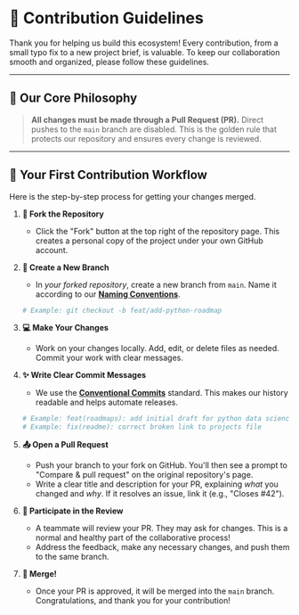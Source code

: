 # 🌱 Contribution Guidelines

Thank you for helping us build this ecosystem! Every contribution, from a small typo fix to a new project brief, is valuable. To keep our collaboration smooth and organized, please follow these guidelines.

---

## 📜 **Our Core Philosophy**

> **All changes must be made through a Pull Request (PR).** Direct pushes to the `main` branch are disabled. This is the golden rule that protects our repository and ensures every change is reviewed.

---

## 🚀 **Your First Contribution Workflow**

Here is the step-by-step process for getting your changes merged.

1.  **🍴 Fork the Repository**

    -   Click the "Fork" button at the top right of the repository page. This creates a personal copy of the project under your own GitHub account.

2.  **🌿 Create a New Branch**

    -   In _your forked repository_, create a new branch from `main`. Name it according to our **[Naming Conventions](NAMING_CONVENTIONS.md)**.

    ```bash
    # Example: git checkout -b feat/add-python-roadmap
    ```

3.  **💻 Make Your Changes**

    -   Work on your changes locally. Add, edit, or delete files as needed. Commit your work with clear messages.

4.  **✨ Write Clear Commit Messages**

    -   We use the **[Conventional Commits](https://www.conventionalcommits.org/)** standard. This makes our history readable and helps automate releases.

    ```bash
    # Example: feat(roadmaps): add initial draft for python data science
    # Example: fix(readme): correct broken link to projects file
    ```

5.  **📤 Open a Pull Request**

    -   Push your branch to your fork on GitHub. You'll then see a prompt to "Compare & pull request" on the original repository's page.
    -   Write a clear title and description for your PR, explaining _what_ you changed and _why_. If it resolves an issue, link it (e.g., "Closes #42").

6.  **👀 Participate in the Review**

    -   A teammate will review your PR. They may ask for changes. This is a normal and healthy part of the collaborative process!
    -   Address the feedback, make any necessary changes, and push them to the same branch.

7.  **🎉 Merge!**
    -   Once your PR is approved, it will be merged into the `main` branch. Congratulations, and thank you for your contribution!
